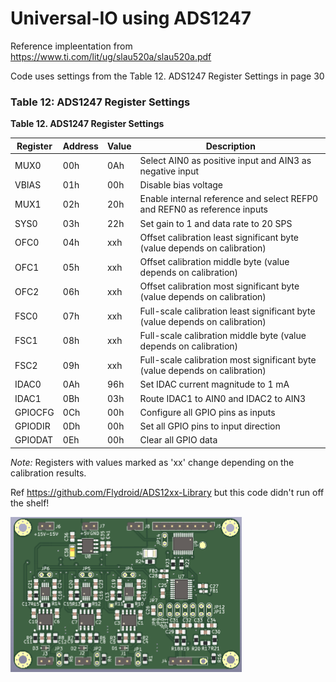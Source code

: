 # Universal-IO using ADS1247   
Reference impleentation from https://www.ti.com/lit/ug/slau520a/slau520a.pdf


Code uses settings from the  Table 12. ADS1247 Register Settings in page 30
### Table 12: ADS1247 Register Settings
**Table 12. ADS1247 Register Settings**

| Register | Address | Value | Description                                                                 |
|----------|---------|-------|-----------------------------------------------------------------------------|
| MUX0     | 00h     | 0Ah   | Select AIN0 as positive input and AIN3 as negative input                     |
| VBIAS    | 01h     | 00h   | Disable bias voltage                                                         |
| MUX1     | 02h     | 20h   | Enable internal reference and select REFP0 and REFN0 as reference inputs     |
| SYS0     | 03h     | 22h   | Set gain to 1 and data rate to 20 SPS                                        |
| OFC0     | 04h     | xxh   | Offset calibration least significant byte (value depends on calibration)     |
| OFC1     | 05h     | xxh   | Offset calibration middle byte (value depends on calibration)                |
| OFC2     | 06h     | xxh   | Offset calibration most significant byte (value depends on calibration)      |
| FSC0     | 07h     | xxh   | Full-scale calibration least significant byte (value depends on calibration) |
| FSC1     | 08h     | xxh   | Full-scale calibration middle byte (value depends on calibration)            |
| FSC2     | 09h     | xxh   | Full-scale calibration most significant byte (value depends on calibration)  |
| IDAC0    | 0Ah     | 96h   | Set IDAC current magnitude to 1 mA                                           |
| IDAC1    | 0Bh     | 03h   | Route IDAC1 to AIN0 and IDAC2 to AIN3                                        |
| GPIOCFG  | 0Ch     | 00h   | Configure all GPIO pins as inputs                                            |
| GPIODIR  | 0Dh     | 00h   | Set all GPIO pins to input direction                                         |
| GPIODAT  | 0Eh     | 00h   | Clear all GPIO data                                                          |

*Note:* Registers with values marked as 'xx' change depending on the calibration results.

Ref https://github.com/Flydroid/ADS12xx-Library but this code didn't run off the shelf!

![ADS12xx Diagram](https://github.com/dsivakumar/Universal-IO/blob/main/ads12xx.png)
